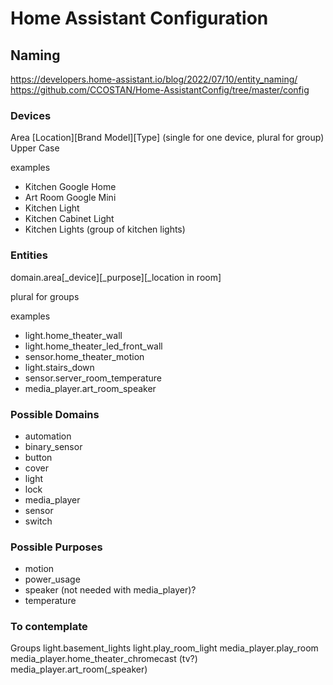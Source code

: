 # Home Assistant Configuration

## Naming
https://developers.home-assistant.io/blog/2022/07/10/entity_naming/
https://github.com/CCOSTAN/Home-AssistantConfig/tree/master/config

### Devices

Area [Location][Brand Model][Type]
(single for one device, plural for group)
Upper Case

examples

- Kitchen Google Home
- Art Room Google Mini
- Kitchen Light
- Kitchen Cabinet Light
- Kitchen Lights (group of kitchen lights)

### Entities
domain.area[_device][_purpose][_location in room]

plural for groups

examples

- light.home_theater_wall
- light.home_theater_led_front_wall
- sensor.home_theater_motion
- light.stairs_down
- sensor.server_room_temperature
- media_player.art_room_speaker

### Possible Domains

- automation
- binary_sensor
- button
- cover
- light
- lock
- media_player
- sensor
- switch

### Possible Purposes

- motion
- power_usage
- speaker (not needed with media_player)?
- temperature


### To contemplate
Groups
light.basement_lights
light.play_room_light
media_player.play_room
media_player.home_theater_chromecast (tv?)
media_player.art_room(_speaker)